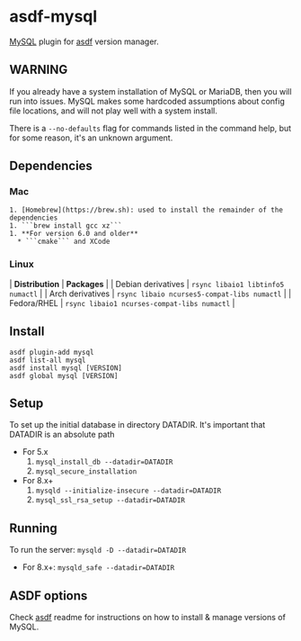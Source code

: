 # asdf-mysql

[MySQL](https://www.mysql.com/) plugin for [asdf](https://github.com/asdf-vm/asdf) version manager.

## WARNING

If you already have a system installation of MySQL or MariaDB, then
you will run into issues. MySQL makes some hardcoded assumptions about config
file locations, and will not play well with a system install.

There is a ```--no-defaults``` flag for commands listed in the command
help, but for some reason, it's an unknown argument.

## Dependencies

### Mac
    1. [Homebrew](https://brew.sh): used to install the remainder of the dependencies
    1. ```brew install gcc xz```
    1. **For version 6.0 and older**
      * ```cmake``` and XCode

### Linux

| **Distribution** | **Packages** |
| Debian derivatives | `rsync libaio1 libtinfo5 numactl` |
| Arch derivatives | `rsync libaio ncurses5-compat-libs numactl` |
| Fedora/RHEL | `rsync libaio1 ncurses-compat-libs numactl` |

## Install

```
asdf plugin-add mysql
asdf list-all mysql
asdf install mysql [VERSION]
asdf global mysql [VERSION]
```

## Setup

To set up the initial database in directory DATADIR. It's important
that DATADIR is an absolute path

* For 5.x
  1. ```mysql_install_db --datadir=DATADIR```
  1. ```mysql_secure_installation```
* For 8.x+
  1. ```mysqld --initialize-insecure --datadir=DATADIR```
  1. ```mysql_ssl_rsa_setup --datadir=DATADIR```


## Running

To run the server: ```mysqld -D --datadir=DATADIR```
* For 8.x+: ```mysqld_safe --datadir=DATADIR```
  

## ASDF options

Check [asdf](https://github.com/asdf-vm/asdf) readme for instructions on how to install & manage versions of MySQL.
